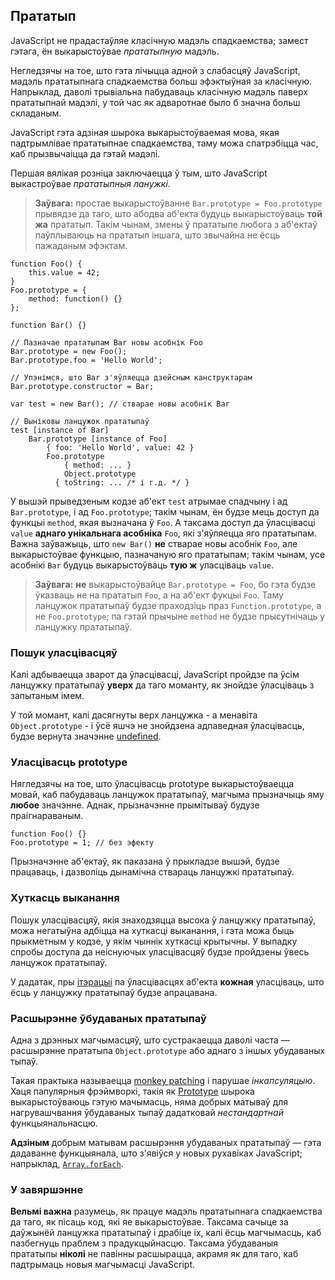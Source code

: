 ## Прататып

JavaScript не прадастаўляе класічную мадэль спадкаемства; замест гэтага, ён
выкарыстоўвае *прататыпную* мадэль.

Негледзячы на тое, што гэта лічыцца адной з слабасцяў JavaScript, мадэль
прататыпнага спадкаемства больш эфэктыўная за класічную.
Напрыклад, даволі трывіальна пабудаваць класічную мадэль паверх прататыпнай мадэлі,
у той час як адваротнае было б значна больш складаным.

JavaScript гэта адзіная шырока выкарыстоўваемая мова, якая падтрымлівае
прататыпнае спадкаемства, таму можа спатрэбіцца час, каб прызвычаіцца да гэтай мадэлі.

Першая вялікая розніца заключаецца ў тым, што JavaScript выкастроўвае *прататыпныя
ланужкі*.

> **Заўвага:** простае выкарыстоўванне `Bar.prototype = Foo.prototype` прывядзе
> да таго, што абодва аб'екта будуць выкарыстоўваць **той жа** прататып.
> Такім чынам, змены ў прататыпе любога з аб'ектаў паўплываюць на прататып іншага,
> што звычайна не ёсць пажаданым эфэктам.

    function Foo() {
        this.value = 42;
    }
    Foo.prototype = {
        method: function() {}
    };

    function Bar() {}

    // Пазначае прататыпам Bar новы асобнік Foo
    Bar.prototype = new Foo();
    Bar.prototype.foo = 'Hello World';

    // Упэнімся, што Bar з'яўляецца дзейсным канструктарам
    Bar.prototype.constructor = Bar;

    var test = new Bar(); // стварае новы асобнік Bar

    // Выніковы ланцужок прататыпаў
    test [instance of Bar]
        Bar.prototype [instance of Foo]
            { foo: 'Hello World', value: 42 }
            Foo.prototype
                { method: ... }
                Object.prototype
              { toString: ... /* і г.д. */ }

У вышэй прыведзеным кодзе аб'ект `test` атрымае спадчыну і ад `Bar.prototype`,
і ад `Foo.prototype`; такім чынам, ён будзе мець доступ да функцыі `method`, якая
вызначана ў `Foo`. А таксама доступ да ўласцівасці `value`
**аднаго унікальнага асобніка** `Foo`, які з'яўляецца яго прататыпам. Важна заўважыць,
што `new Bar()` **не** стварае новы асобнік `Foo`, але выкарыстоўвае функцыю,
пазначаную яго прататыпам; такім чынам, усе асобнікі `Bar` будуць выкарыстоўваць
**тую ж** уласціваць `value`.

> **Заўвага:** **не** выкарыстоўвайце `Bar.prototype = Foo`, бо гэта будзе
> ўказваць не на прататып `Foo`, а на аб'ект фукцыі `Foo`. Таму ланцужок
> прататыпаў будзе праходзіць праз `Function.prototype`, а не `Foo.prototype`;
> па гэтай прычыне `method` не будзе прысутнічаць у ланцужку прататыпаў.

### Пошук уласцівасцяў

Калі адбываецца зварот да ўласцівасці, JavaScript пройдзе па ўсім
ланцужку прататыпаў **уверх** да таго моманту, як знойдзе ўласціваць з запытаным імем.

У той момант, калі дасягнуты верх ланцужка - а менавіта `Object.prototype` - і ўсё яшчэ
не знойдзена адпаведная ўласцівасць, будзе вернута значэнне [undefined](#core.undefined).

### Уласцівасць prototype

Нягледзячы на тое, што ўласцівасць prototype выкарыстоўваецца мовай, каб пабудаваць
ланцужок прататыпаў, магчыма прызначыць яму **любое** значэнне. Аднак, прызначэнне
прымітываў будузе праігнараваным.

    function Foo() {}
    Foo.prototype = 1; // без эфекту

Прызначэнне аб'ектаў, як паказана ў прыкладзе вышэй, будзе працаваць, і дазволіць
дынамічна ствараць ланцужкі прататыпаў.

### Хуткасць выканання

Пошук уласцівасцяў, якія знаходзяцца высока ў ланцужку прататыпаў, можа
негатыўна адбіцца на хуткасці выканання, і гэта можа быць прыкметным у кодзе, у якім
чыннік хуткасці крытычны. У выпадку спробы доступа да неіснуючых уласцівасцяў
будзе пройдзены ўвесь ланцужок прататыпаў.

У дадатак, пры [ітэрацыі](#object.forinloop) па ўласцівасцях аб'екта
**кожная** уласціваць, што ёсць у ланцужку прататыпаў будзе апрацавана.

### Расшырэнне ўбудаваных прататыпаў

Адна з дрэнных магчымасцяў, што сустракаецца даволі часта — расшырэнне прататыпа
`Object.prototype` або аднаго з іншых убудаваных тыпаў.

Такая практыка называецца [monkey patching][1] і парушае *інкапсуляцыю*. Хаця
папулярныя фрэймворкі, такія як [Prototype][2] шырока выкарыстоўваюць гэтую
мачымасць, няма добрых матываў для нагрувашчвання ўбудаваных тыпаў дадатковай
*нестандартнай* функцыянальнасцю.

**Адзіным** добрым матывам расшырэння убудаваных прататыпаў — гэта дадаванне функцыянала,
што з'явіўся у новых рухавіках JavaScript; напрыклад, [`Array.forEach`][3].

### У завяршэнне

**Вельмі важна** разумець, як працуе мадэль прататыпнага спадкаемства да таго, як
пісаць код, які яе выкарыстоўвае. Таксама сачыце за даўжынёй ланцужка прататыпаў
і драбіце іх, калі ёсць магчымасць, каб пазбегнуць праблем з прадукцыйнасцю.
Таксама ўбудаваныя прататыпы **ніколі** не павінны расшырацца, акрамя як для
таго, каб падтрымаць новыя магчымасці JavaScript.

[1]: http://en.wikipedia.org/wiki/Monkey_patch
[2]: http://prototypejs.org/
[3]: https://developer.mozilla.org/en/JavaScript/Reference/Global_Objects/Array/forEach
